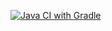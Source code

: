 [![Java CI with Gradle](https://github.com/Xawking/PatternsHomework/actions/workflows/gradle.yml/badge.svg?branch=main)](https://github.com/Xawking/PatternsHomework/actions/workflows/gradle.yml)
